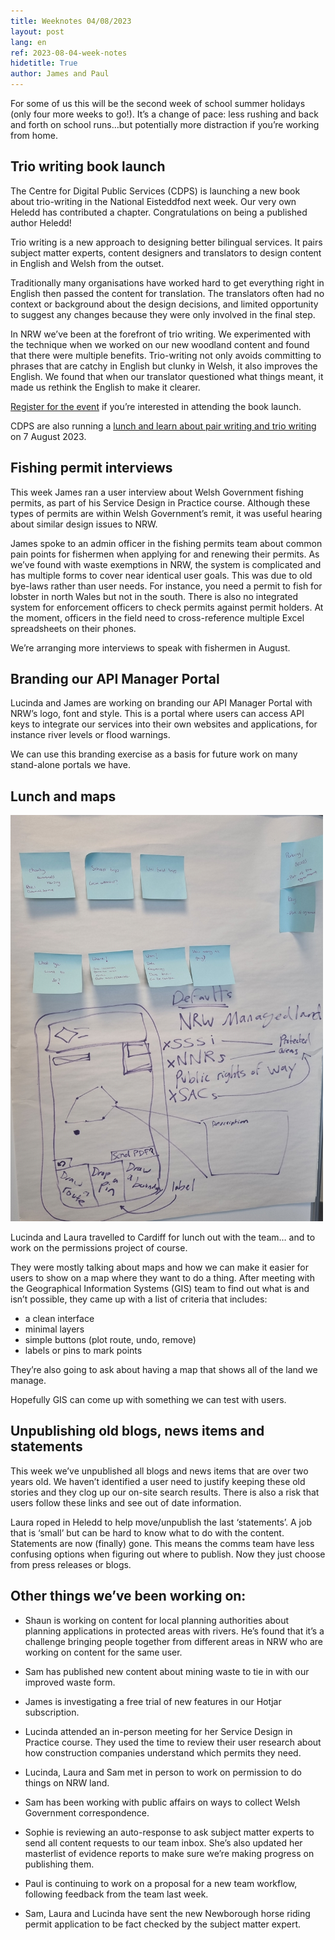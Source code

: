 ```yaml
---
title: Weeknotes 04/08/2023
layout: post
lang: en
ref: 2023-08-04-week-notes
hidetitle: True
author: James and Paul
---
```


For some of us this will be the second week of school summer holidays (only four more weeks to go!). It’s a change of pace: less rushing and back and forth on school runs…but potentially more distraction if you’re working from home.  

## Trio writing book launch

The Centre for Digital Public Services (CDPS) is launching a new book about trio-writing in the National Eisteddfod next week. Our very own Heledd has contributed a chapter. Congratulations on being a published author Heledd!

Trio writing is a new approach to designing better bilingual services. It pairs subject matter experts, content designers and translators to design content in English and Welsh from the outset.

Traditionally many organisations have worked hard to get everything right in English then passed the content for translation. The translators often had no context or background about the design decisions, and limited opportunity to suggest any changes because they were only involved in the final step.  

In NRW we’ve been at the forefront of trio writing. We experimented with the technique when we worked on our new woodland content and found that there were multiple benefits. Trio-writing not only avoids committing to phrases that are catchy in English but clunky in Welsh, it also improves the English. We found that when our translator questioned what things meant, it made us rethink the English to make it clearer. 

[Register for the event](https://beta.cdps.wales/cyrsiau-digwyddiadau/cofrestru/960) if you’re interested in attending the book launch. 

CDPS are also running a [lunch and learn about pair writing and trio writing]( https://beta.cdps.wales/courses-and-events/register/840) on 7 August 2023.


## Fishing permit interviews

This week James ran a user interview about Welsh Government fishing permits, as part of his Service Design in Practice course. Although these types of permits are within Welsh Government’s remit, it was useful hearing about similar design issues to NRW.

James spoke to an admin officer in the fishing permits team about common pain points for fishermen when applying for and renewing their permits. As we’ve found with waste exemptions in NRW, the system is complicated and has multiple forms to cover near identical user goals. This was due to old bye-laws rather than user needs. For instance, you need a permit to fish for lobster in north Wales but not in the south. 
There is also no integrated system for enforcement officers to check permits against permit holders. At the moment, officers in the field need to cross-reference multiple Excel spreadsheets on their phones. 

We’re arranging more interviews to speak with fishermen in August.

## Branding our API Manager Portal

Lucinda and James are working on branding our API Manager Portal with NRW’s logo, font and style. This is a portal where users can access API keys to integrate our services into their own websites and applications, for instance river levels or flood warnings. 

We can use this branding exercise as a basis for future work on many stand-alone portals we have.

## Lunch and maps

<img src="https://github.com/nrw-digital/week-notes/blob/main/images/permissions-post-its.png" alt="Post it notes on whiteboard after a brainstorm" width="500">

Lucinda and Laura travelled to Cardiff for lunch out with the team… and to work on the permissions project of course.

They were mostly talking about maps and how we can make it easier for users to show on a map where they want to do a thing. After meeting with the Geographical Information Systems (GIS) team to find out what is and isn’t possible, they came up with a list of criteria that includes:

+ a clean interface
+ minimal layers
+ simple buttons (plot route, undo, remove)
+ labels or pins to mark points

They’re also going to ask about having a map that shows all of the land we manage.

Hopefully GIS can come up with something we can test with users.

## Unpublishing old blogs, news items and statements

This week we’ve unpublished all blogs and news items that are over two years old. We haven’t identified a user need to justify keeping these old stories and they clog up our on-site search results. There is also a risk that users follow these links and see out of date information.

Laura roped in Heledd to help move/unpublish the last ‘statements’. A job that is ‘small’ but can be hard to know what to do with the content. Statements are now (finally) gone. This means the comms team have less confusing options when figuring out where to publish. Now they just choose from press releases or blogs. 

## Other things we’ve been working on:

+ Shaun is working on content for local planning authorities about planning applications in protected areas with rivers. He’s found that it’s a challenge bringing people together from different areas in NRW who are working on content for the same user.

+ Sam has published new content about mining waste to tie in with our improved waste form.

+ James is investigating a free trial of new features in our Hotjar subscription.

+ Lucinda attended an in-person meeting for her Service Design in Practice course. They used the time to review their user research about how construction companies understand which permits they need.

+ Lucinda, Laura and Sam met in person to work on permission to do things on NRW land.

+ Sam has been working with public affairs on ways to collect Welsh Government correspondence. 

+ Sophie is reviewing an auto-response to ask subject matter experts to send all content requests to our team inbox. She’s also updated her masterlist of evidence reports to make sure we’re making progress on publishing them.

+ Paul is continuing to work on a proposal for a new team workflow, following feedback from the team last week.

+ Sam, Laura and Lucinda have sent the new Newborough horse riding permit application to be fact checked by the subject matter expert. 

